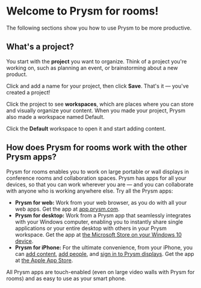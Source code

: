 # Welcome to Prysm for rooms!

The following sections show you how to use Prysm to be more productive.

## What's a project?

You start with the **project** you want to organize. Think of a project you're working on, such as planning an event, or brainstorming about a new product.

Click and add a name for your project, then click **Save**. That's it — you've created a project!

Click the project to see **workspaces**, which are places where you can store and visually organize your content. When you made your project, Prysm also made a workspace named Default.

Click the **Default** workspace to open it and start adding content.

## How does Prysm for rooms work with the other Prysm apps?

Prysm for rooms enables you to work on large portable or wall displays in conference rooms and collaboration spaces. Prysm has apps for all your devices, so that you can work wherever you are — and you can collaborate with anyone who is working anywhere else. Try all the Prysm apps:

*   **Prysm for web:** Work from your web browser, as you do with all your web apps. Get the app at [app.prysm.com](http://app.prysm.com/).
*   **Prysm for desktop:** Work from a Prysm app that seamlessly integrates with your Windows computer, enabling you to instantly share single applications or your entire desktop with others in your Prysm workspace. Get the app at [the Microsoft Store on your Windows 10 device](../GettingStarted/GettingPFD.html#InstalliingPFD).
*   **Prysm for iPhone:** For the ultimate convenience, from your iPhone, you can [add content](../Files/AddingContentUsingIPhone.htm), [add people](../People/AddingPeopleIphone.html), and [sign in to Prysm displays](../GettingStarted/UnlockingDisplayUsingIPhone.htm). Get the app at [the Apple App Store](../GettingStarted/GettingPFD.html#InstallingIPhone).

All Prysm apps are touch-enabled (even on large video walls with Prysm for rooms) and as easy to use as your smart phone.